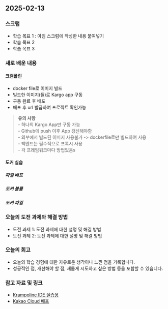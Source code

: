 ## 2025-02-13

### 스크럼
- 학습 목표 1 : 아침 스크럼에 작성한 내용 붙여넣기
- 학습 목표 2
- 학습 목표 3

### 새로 배운 내용
#### 크램폴린
- docker file로 이미지 빌드
- 빌드한 이미지(들)로 Kargo app 구동
- 구동 완료 후 배포
- 배포 후 url 발급하여 프로젝트 확인가능
> <b>유의 사항</b></br>
    - 하나의 Kargo App만 구동 가능</br>
    - Github에 push 이후 App 갱신해야함</br>
    - 외부에서 빌드된 이미지 사용불가 -> dockerfile로만 빌드하여 사용</br>
    - 백엔드는 필수적으로 프록시 사용</br>
    - 각 프레임워크마다 방법있음s

#### 도커 실습
##### 파일 배포

##### 도커 볼륨

##### 도커 파일


### 오늘의 도전 과제와 해결 방법
- 도전 과제 1: 도전 과제에 대한 설명 및 해결 방법
- 도전 과제 2: 도전 과제에 대한 설명 및 해결 방법

### 오늘의 회고
- 오늘의 학습 경험에 대한 자유로운 생각이나 느낀 점을 기록합니다.
- 성공적인 점, 개선해야 할 점, 새롭게 시도하고 싶은 방법 등을 포함할 수 있습니다.

### 참고 자료 및 링크
- [Krampoline IDE 실습용](https://github.com/EdenKim-dev/krampoline_step4_v2)
- [Kakao Cloud 배포](https://krampoline-help.goorm.io/ide/kakao-cloud)